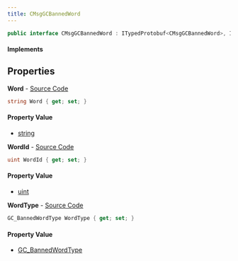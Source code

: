 ```yaml
---
title: CMsgGCBannedWord
---
```


```csharp
public interface CMsgGCBannedWord : ITypedProtobuf<CMsgGCBannedWord>, INativeHandle
```

#### Implements

## Properties

**Word** - [Source Code](https://github.com/swiftly-solution/swiftlys2/blob/main/managed/src/SwiftlyS2.Generated/Protobufs/Interfaces/CMsgGCBannedWord.cs#L19)

```csharp
string Word { get; set; }
```

#### Property Value

- [string](https://learn.microsoft.com/dotnet/api/system.string)

**WordId** - [Source Code](https://github.com/swiftly-solution/swiftlys2/blob/main/managed/src/SwiftlyS2.Generated/Protobufs/Interfaces/CMsgGCBannedWord.cs#L13)

```csharp
uint WordId { get; set; }
```

#### Property Value

- [uint](https://learn.microsoft.com/dotnet/api/system.uint32)

**WordType** - [Source Code](https://github.com/swiftly-solution/swiftlys2/blob/main/managed/src/SwiftlyS2.Generated/Protobufs/Interfaces/CMsgGCBannedWord.cs#L16)

```csharp
GC_BannedWordType WordType { get; set; }
```

#### Property Value

- [GC_BannedWordType](/docs/api/shared/protobufdefinitions/gc_bannedwordtype)

